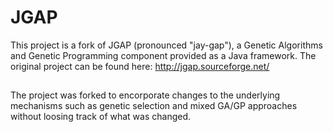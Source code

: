 # JGAP
This project is a fork of JGAP (pronounced "jay-gap"), a Genetic Algorithms and Genetic Programming component provided as a Java framework.
The original project can be found here: http://jgap.sourceforge.net/

##
The project was forked to encorporate changes to the underlying mechanisms such as genetic selection and mixed GA/GP  approaches without loosing track of what was changed.

